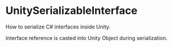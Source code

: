 # UnitySerializableInterface
How to serialize C# interfaces inside Unity.

Interface reference is casted into Unity Object during serialization.
